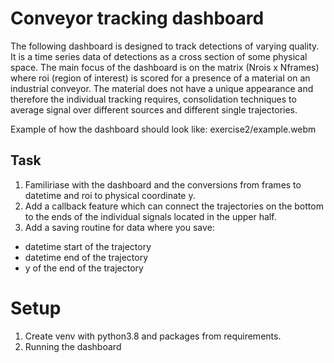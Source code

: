 # Conveyor tracking dashboard

The following dashboard is designed to track detections of varying quality. It is a time series data of detections as a cross section of some physical space. The main focus of the dashboard is on the matrix (Nrois x Nframes) where roi (region of interest) is scored for a presence of a material on an industrial conveyor. The material does not have a unique appearance and therefore the individual tracking requires, consolidation techniques to average signal over different sources and different single trajectories. 

Example of how the dashboard should look like: exercise2/example.webm

## Task 

1. Familiriase with the dashboard and the conversions from frames to datetime and roi to physical coordinate y. 
2. Add a callback feature which can connect the trajectories on the bottom to the ends of the individual signals located in the upper half. 
3. Add a saving routine for data where you save: 
 - datetime start of the trajectory
 - datetime end of the trajectory
 - y of the end of the trajectory

# Setup 
1. Create venv with python3.8 and packages from requirements. 
2. Running the dashboard 

